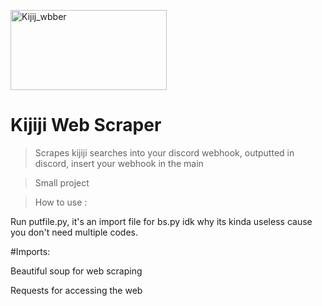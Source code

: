 
<a href="http://fvcproductions.com"><img src="https://kijijiforbusiness.ca/wp-content/uploads/2018/09/Kijiji_logo_PURPLE_RGB_EN.png" title="kijiji_web" alt="Kijij_wbber" width="250" height="128"></a>


# Kijiji Web Scraper

> Scrapes kijiji searches into your discord webhook, outputted in discord, insert your webhook in the main 

> Small project



>How to use :

Run putfile.py, it's an import file for bs.py idk why its kinda useless cause you don't need multiple codes.

#Imports:

Beautiful soup for web scraping

Requests for accessing the web

